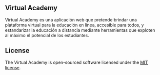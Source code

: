 ## Virtual Academy

Virtual Academy es una aplicación web que pretende brindar una plataforma virtual para la educación en línea, 
accesible para todos, y estandarizar la educación a distancia mediante herramientas que exploten al máximo el 
potencial de los estudiantes.

## License

The Virtual Academy is open-sourced software licensed under the [MIT license](https://opensource.org/licenses/MIT).
